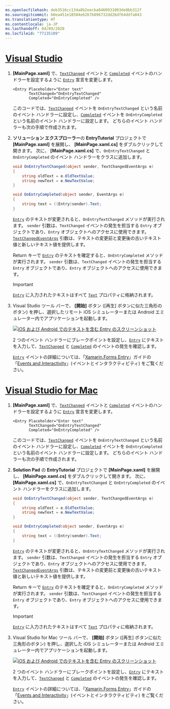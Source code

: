 ```yaml
---
ms.openlocfilehash: deb3516cc134a8b2eecba8460931003de8bb312f
ms.sourcegitcommit: b0ea451e18504e6267b896732dd26df64ddfa843
ms.translationtype: HT
ms.contentlocale: ja-JP
ms.lasthandoff: 04/09/2020
ms.locfileid: "77135109"
---
```

# <a name="visual-studio"></a>[Visual Studio](#tab/vswin)

1. **[MainPage.xaml]** で、[`TextChanged`](xref:Xamarin.Forms.InputView.TextChanged) イベントと [`Completed`](xref:Xamarin.Forms.Entry.Completed) イベントのハンドラーを設定するように [`Entry`](xref:Xamarin.Forms.Entry) 宣言を変更します。

    ```xaml
    <Entry Placeholder="Enter text"
           TextChanged="OnEntryTextChanged"
           Completed="OnEntryCompleted" />
    ```

    このコードでは、[`TextChanged`](xref:Xamarin.Forms.InputView.TextChanged) イベントを `OnEntryTextChanged` という名前のイベント ハンドラーに設定し、[`Completed`](xref:Xamarin.Forms.Entry.Completed) イベントを `OnEntryCompleted` という名前のイベント ハンドラーに設定します。 どちらのイベント ハンドラーも次の手順で作成されます。

1. **ソリューション エクスプローラー**の **EntryTutorial** プロジェクトで **[MainPage.xaml]** を展開し、 **[MainPage.xaml.cs]** をダブルクリックして開きます。 次に、 **[MainPage.xaml.cs]** で、`OnEntryTextChanged` と `OnEntryCompleted` のイベント ハンドラーをクラスに追加します。

    ```csharp
    void OnEntryTextChanged(object sender, TextChangedEventArgs e)
    {
        string oldText = e.OldTextValue;
        string newText = e.NewTextValue;
    }

    void OnEntryCompleted(object sender, EventArgs e)
    {
        string text = ((Entry)sender).Text;
    }
    ```

    [`Entry`](xref:Xamarin.Forms.Entry) のテキストが変更されると、`OnEntryTextChanged` メソッドが実行されます。 `sender` 引数は、`TextChanged` イベントの発生を担当する `Entry` オブジェクトであり、`Entry` オブジェクトへのアクセスに使用できます。 [`TextChangedEventArgs`](xref:Xamarin.Forms.TextChangedEventArgs) 引数は、テキストの変更前と変更後の古いテキスト値と新しいテキスト値を提供します。

    Return キーで [`Entry`](xref:Xamarin.Forms.Entry) のテキストを確定すると、`OnEntryCompleted` メソッドが実行されます。 `sender` 引数は、`TextChanged` イベントの発生を担当する `Entry` オブジェクトであり、`Entry` オブジェクトへのアクセスに使用できます。

    > [!IMPORTANT]
    > [`Entry`](xref:Xamarin.Forms.Entry) に入力されたテキストはすべて [`Text`](xref:Xamarin.Forms.InputView.Text) プロパティに格納されます。

1. Visual Studio ツール バーで、 **[開始]** ボタン ([再生] ボタンに似た三角形のボタン) を押し、選択したリモート iOS シミュレーターまたは Android エミュレーター内でアプリケーションを起動します。

    [![iOS および Android でのテキストを含む Entry のスクリーンショット](../images/text-changes.png "テキストを含む Entry")](../images/text-changes-large.png#lightbox "テキストを含む Entry")

    2 つのイベント ハンドラーにブレークポイントを設定し、[`Entry`](xref:Xamarin.Forms.Entry) にテキストを入力して、[`TextChanged`](xref:Xamarin.Forms.InputView.TextChanged) と [`Completed`](xref:Xamarin.Forms.Entry.Completed) のイベントの発生を確認します。

    [`Entry`](xref:Xamarin.Forms.Entry) イベントの詳細については、「[Xamarin.Forms Entry](~/xamarin-forms/user-interface/text/entry.md)」ガイドの「[Events and Interactivity](~/xamarin-forms/user-interface/text/entry.md#events-and-interactivity)」(イベントとインタラクティビティ) をご覧ください。

# <a name="visual-studio-for-mac"></a>[Visual Studio for Mac](#tab/vsmac)

1. **[MainPage.xaml]** で、[`TextChanged`](xref:Xamarin.Forms.InputView.TextChanged) イベントと [`Completed`](xref:Xamarin.Forms.Entry.Completed) イベントのハンドラーを設定するように [`Entry`](xref:Xamarin.Forms.Entry) 宣言を変更します。

    ```xaml
    <Entry Placeholder="Enter text"
           TextChanged="OnEntryTextChanged"
           Completed="OnEntryCompleted" />
    ```

    このコードでは、[`TextChanged`](xref:Xamarin.Forms.InputView.TextChanged) イベントを `OnEntryTextChanged` という名前のイベント ハンドラーに設定し、[`Completed`](xref:Xamarin.Forms.Entry.Completed) イベントを `OnEntryCompleted` という名前のイベント ハンドラーに設定します。 どちらのイベント ハンドラーも次の手順で作成されます。

1. **Solution Pad** の **EntryTutorial** プロジェクトで **[MainPage.xaml]** を展開し、 **[MainPage.xaml.cs]** をダブルクリックして開きます。 次に、 **[MainPage.xaml.cs]** で、`OnEntryTextChanged` と `OnEntryCompleted` のイベント ハンドラーをクラスに追加します。

    ```csharp
    void OnEntryTextChanged(object sender, TextChangedEventArgs e)
    {
        string oldText = e.OldTextValue;
        string newText = e.NewTextValue;
    }

    void OnEntryCompleted(object sender, EventArgs e)
    {
        string text = ((Entry)sender).Text;
    }
    ```

    [`Entry`](xref:Xamarin.Forms.Entry) のテキストが変更されると、`OnEntryTextChanged` メソッドが実行されます。 `sender` 引数は、`TextChanged` イベントの発生を担当する `Entry` オブジェクトであり、`Entry` オブジェクトへのアクセスに使用できます。 [`TextChangedEventArgs`](xref:Xamarin.Forms.TextChangedEventArgs) 引数は、テキストの変更前と変更後の古いテキスト値と新しいテキスト値を提供します。

    Return キーで [`Entry`](xref:Xamarin.Forms.Entry) のテキストを確定すると、`OnEntryCompleted` メソッドが実行されます。 `sender` 引数は、`TextChanged` イベントの発生を担当する `Entry` オブジェクトであり、`Entry` オブジェクトへのアクセスに使用できます。

    > [!IMPORTANT]
    > [`Entry`](xref:Xamarin.Forms.Entry) に入力されたテキストはすべて [`Text`](xref:Xamarin.Forms.InputView.Text) プロパティに格納されます。

1. Visual Studio for Mac ツール バーで、 **[開始]** ボタン ([再生] ボタンに似た三角形のボタン) を押し、選択した iOS シミュレーターまたは Android エミュレーター内でアプリケーションを起動します。

    [![iOS および Android でのテキストを含む Entry のスクリーンショット](../images/text-changes.png "テキストを含む Entry")](../images/text-changes-large.png#lightbox "テキストを含む Entry")

    2 つのイベント ハンドラーにブレークポイントを設定し、[`Entry`](xref:Xamarin.Forms.Entry) にテキストを入力して、[`TextChanged`](xref:Xamarin.Forms.InputView.TextChanged) と [`Completed`](xref:Xamarin.Forms.Entry.Completed) のイベントの発生を確認します。

    [`Entry`](xref:Xamarin.Forms.Entry) イベントの詳細については、「[Xamarin.Forms Entry](~/xamarin-forms/user-interface/text/entry.md)」ガイドの「[Events and Interactivity](~/xamarin-forms/user-interface/text/entry.md#events-and-interactivity)」(イベントとインタラクティビティ) をご覧ください。
